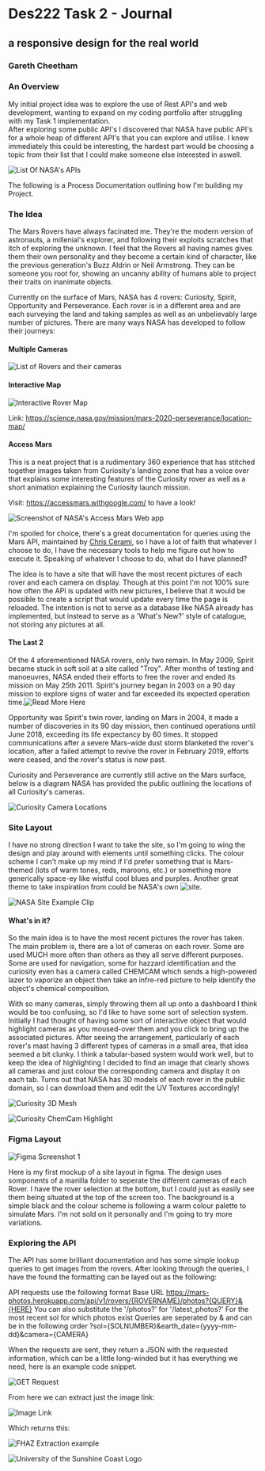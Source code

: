 # **Des222 Task 2 - Journal**
## a responsive design for the real world
### Gareth Cheetham

### An Overview
My initial project idea was to explore the use of Rest API's and web development, wanting to expand on my coding portfolio after struggling with my Task 1 implementation.  
After exploring some public API's I discovered that NASA have public API's for a whole heap of different API's that you can explore and utilise. I knew immediately this could be interesting, the hardest part would be choosing a topic from their list that I could make someone else interested in aswell.

![List Of NASA's APIs](/Images/NASA%20Api's.png)

The following is a Process Documentation outlining how I'm building my Project.

### The Idea

The Mars Rovers have always facinated me. They're the modern version of astronauts, a millenial's explorer, and following their exploits scratches that itch of exploring the unknown. I feel that the Rovers all having names gives them their own personality and they become a certain kind of character, like the previous generation's Buzz Aldrin or Neil Armstrong. They can be someone you root for, showing an uncanny ability of humans able to project their traits on inanimate objects.

Currently on the surface of Mars, NASA has 4 rovers: Curiosity, Spirit, Opportunity and Perseverance. Each rover is in a different area and are each surveying the land and taking samples as well as an unbelievably large number of pictures. There are many ways NASA has developed to follow their journeys:

#### Multiple Cameras

![List of Rovers and their cameras](/Images/Rover%20Cams.png)

#### Interactive Map

![Interactive Rover Map](/Images/Rover%20Map.png)

Link: https://science.nasa.gov/mission/mars-2020-perseverance/location-map/ 

#### Access Mars
This is a neat project that is a rudimentary 360 experience that has stitched together images taken from Curiosity's landing zone that has a voice over that explains some interesting features of the Curiosity rover as well as a short animation explaining the Curiosity launch mission.

Visit: https://accessmars.withgoogle.com/ to have a look!

![Screenshot of NASA's Access Mars Web app](/Images/Access%20Mars.png)

I'm spoiled for choice, there's a great documentation for queries using the Mars API, maintained by [Chris Cerami](https://github.com/corincerami/mars-photo-api), so I have a lot of faith that whatever I choose to do, I have the necessary tools to help me figure out how to execute it.
Speaking of whatever I choose to do, what do I have planned?

The idea is to have a site that will have the most recent pictures of each rover and each camera on display. Though at this point I'm not 100% sure how often the API is updated with new pictures, I believe that it would be possible to create a script that would update every time the page is reloaded. The intention is not to serve as a database like NASA already has implemented, but instead to serve as a 'What's New?' style of catalogue, not storing any pictures at all.


#### The Last 2

Of the 4 aforementioned NASA rovers, only two remain. 
In May 2009, Spirit became stuck in soft soil at a site called "Troy". After months of testing and manoeuvres, NASA ended their efforts to free the rover and ended its mission on May 25th 2011. Spirit's journey began in 2003 on a 90 day mission to explore signs of water and far exceeded its expected operation time.![Read More Here](https://www.jpl.nasa.gov/missions/mars-exploration-rover-spirit-mer-spirit/)

Opportunity was Spirit's twin rover, landing on Mars in 2004, it made a number of discoveries in its 90 day mission, then continued operations until June 2018, exceeding its life expectancy by 60 times. It stopped communications after a severe Mars-wide dust storm blanketed the rover's location, after a failed attempt to revive the rover in February 2019, efforts were ceased, and the rover's status is now past.

Curiosity and Perseverance are currently still active on the Mars surface, below is a diagram NASA has provided the public outlining the locations of all Curiosity's cameras.

![Curiosity Camera Locations](/Images/Curiosity%20Camera%20Locations.png)


### Site Layout

I have no strong direction I want to take the site, so I'm going to wing the design and play around with elements until something clicks. The colour scheme I can't make up my mind if I'd prefer something that is Mars-themed (lots of warm tones, reds, maroons, etc.) or something more generically space-ey like wistful cool blues and purples. Another great theme to take inspiration from could be NASA's own ![site](https://www.nasa.gov/).

![NASA Site Example Clip](/Images/NASA%20Site%20Example.png)

#### What's in it?

So the main idea is to have the most recent pictures the rover has taken. The main problem is, there are a lot of cameras on each rover. Some are used MUCH more often than others as they all serve different purposes. Some are used for navigation, some for hazzard identification and the curiosity even has a camera called CHEMCAM which sends a high-powered lazer to vaporize an object then take an infre-red picture to help identify the object's chemical composition.

With so many cameras, simply throwing them all up onto a dashboard I think would be too confusing, so I'd like to have some sort of selection system. Initially I had thought of having some sort of interactive object that would highlight cameras as you moused-over them and you click to bring up the associated pictures. After seeing the arrangement, particularly of each rover's mast having 3 different types of cameras in a small area, that idea seemed a bit clunky. I think a tabular-based system would work well, but to keep the idea of highlighting I decided to find an image that clearly shows all cameras and just colour the corresponding camera and display it on each tab. Turns out that NASA has 3D models of each rover in the public domain, so I can download them and edit the UV Textures accordingly!

![Curiosity 3D Mesh](/Images/Rover%20Mesh.png)

![Curiosity ChemCam Highlight](/Images/Mast%20Camera%20Highlight.png)

### Figma Layout

![Figma Screenshot 1](/Images/Figma%20Screenshot%201.png)

Here is my first mockup of a site layout in figma. The design uses somponents of a manilla folder to seperate the different cameras of each Rover. I have the rover selection at the bottom, but I could just as easily see them being situated at the top of the screen too.
The background is a simple black and the colour scheme is following a warm colour palette to simulate Mars. I'm not sold on it personally and I'm going to try more variations.

### Exploring the API

The API has some brilliant documentation and has some simple lookup queries to get images from the rovers. After looking through the queries, I have the found the formatting can be layed out as the following:

API requests use the following format
Base URL
https://mars-photos.herokuapp.com/api/v1/rovers/{ROVERNAME}/photos?{QUERY}&{HERE}
You can also substitute the '/photos?' for '/latest_photos?' For the most recent sol for which photos exist
Queries are seperated by & and can be in the following order
?sol={SOLNUMBER}&earth_date={yyyy-mm-dd}&camera={CAMERA}

When the requests are sent, they return a JSON with the requested information, which can be a little long-winded but it has everything we need, here is an example code snippet.

![GET Request](/Images/GET%20Request.png)

From here we can extract just the image link:

![Image Link](/Images/Filtering%20for%20Image.png)

Which returns this:

![FHAZ Extraction example](/Images/FHAZ%20Example.jpg)

![University of the Sunshine Coast Logo](/Images/USC%20logo.PNG)

